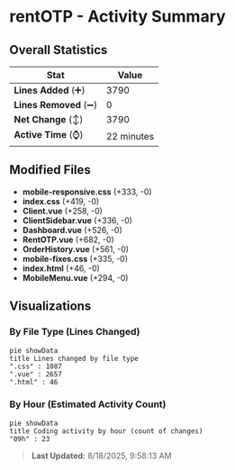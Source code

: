 # rentOTP - Activity Summary 

## Overall Statistics

| Stat                   | Value                                                             |
| ---------------------- | ----------------------------------------------------------------- |
| **Lines Added** (➕)   | 3790                                          |
| **Lines Removed** (➖) | 0                                        |
| **Net Change** (↕)    | 3790                |
| **Active Time** (⌚)   | 22 minutes |


## Modified Files
- **mobile-responsive.css** (+333, -0)
- **index.css** (+419, -0)
- **Client.vue** (+258, -0)
- **ClientSidebar.vue** (+336, -0)
- **Dashboard.vue** (+526, -0)
- **RentOTP.vue** (+682, -0)
- **OrderHistory.vue** (+561, -0)
- **mobile-fixes.css** (+335, -0)
- **index.html** (+46, -0)
- **MobileMenu.vue** (+294, -0)

## Visualizations

### By File Type (Lines Changed)

```mermaid
pie showData
title Lines changed by file type
".css" : 1087
".vue" : 2657
".html" : 46
```

### By Hour (Estimated Activity Count)

```mermaid
pie showData
title Coding activity by hour (count of changes)
"09h" : 23
```


> **Last Updated:** 8/18/2025, 9:58:13 AM